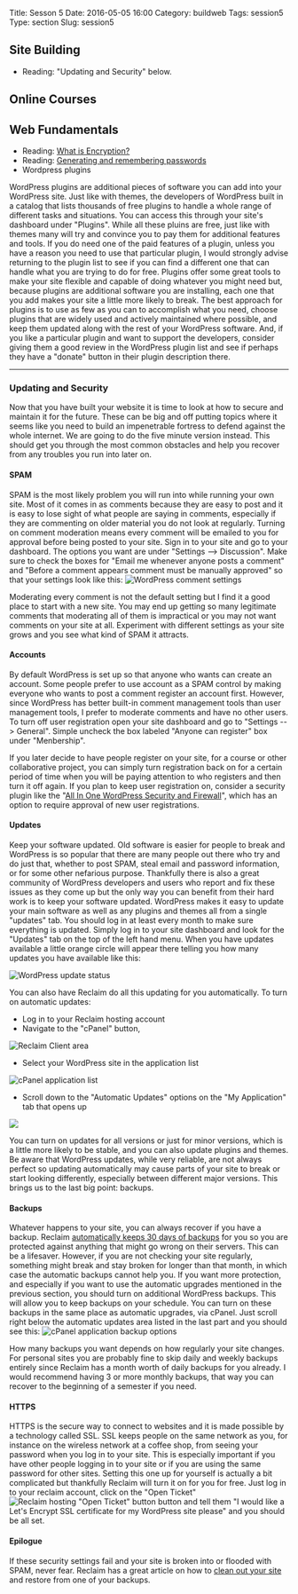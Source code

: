 Title: Sesson 5
Date: 2016-05-05 16:00
Category: buildweb
Tags: session5
Type: section
Slug: session5

## Site Building

* Reading: "Updating and Security" below.

## Online Courses

## Web Fundamentals

* Reading: [What is Encryption?](https://ssd.eff.org/en/module/what-encryption)
* Reading: [Generating and remembering passwords](https://ssd.eff.org/en/module/creating-strong-passwords)
* Wordpress plugins

WordPress plugins are additional pieces of software you can add into your WordPress site.  Just like with themes, the developers of WordPress built in a catalog that lists thousands of free plugins to handle a whole range of different tasks and situations.  You can access this through your site's dashboard under "Plugins".  While all these pluins are free, just like with themes many will try and convince you to pay them for additional features and tools.  If you do need one of the paid features of a plugin, unless you have a reason you need to use that particular plugin, I would strongly advise returning to the plugin list to see if you can find a different one that can handle what you are trying to do for free. Plugins offer some great tools to make your site flexible and capable of doing whatever you might need but, because plugins are additional software you are installing, each one that you add makes your site a little more likely to break.  The best approach for plugins is to use as few as you can to accomplish what you need, choose plugins that are widely used and actively maintained where possible, and keep them updated along with the rest of your WordPress software.  And, if you like a particular plugin and want to support the developers, consider giving them a good review in the WordPress plugin list and see if perhaps they have a "donate" button in their plugin description there.

-----
### Updating and Security

Now that you have built your website it is time to look at how to secure and maintain it for the future. These can be big and off putting topics where it seems like you need to build an impenetrable fortress to defend against the whole internet. We are going to do the five minute version instead. This should get you through the most common obstacles and help you recover from any troubles you run into later on.

#### SPAM

SPAM is the most likely problem you will run into while running your own site.  Most of it comes in as comments because they are easy to post and it is easy to lose sight of what people are saying in comments, especially if they are commenting on older material you do not look at regularly. Turning on comment moderation means every comment will be emailed to you for approval before being posted to your site. Sign in to your site and go to your dashboard. The options you want are under "Settings --> Discussion". Make sure to check the boxes for "Email me whenever anyone posts a comment" and "Before a comment appears comment must be manually approved" so that your settings look like this: ![WordPress comment settings](https://raw.githubusercontent.com/edtechgarden/edtechgarden.github.io/sources/content/images/wp-comment-moderation.png)

Moderating every comment is not the default setting but I find it a good place to start with a new site. You may end up getting so many legitimate comments that moderating all of them is impractical or you may not want comments on your site at all. Experiment with different settings as your site grows and you see what kind of SPAM it attracts.

#### Accounts

By default WordPress is set up so that anyone who wants can create an account.  Some people prefer to use account as a SPAM control by making everyone who wants to post a comment register an account first.  However, since WordPress has better built-in comment management tools than user management tools, I prefer to moderate comments and have no other users. To turn off user registration open your site dashboard and go to "Settings --> General". Simple uncheck the box labeled "Anyone can register" box under "Menbership".

If you later decide to have people register on your site, for a course or other collaborative project, you can simply turn registration back on for a certain period of time when you will be paying attention to who registers and then turn it off again. If you plan to keep user registration on, consider a security plugin like the "[All In One WordPress Security and Firewall](https://www.tipsandtricks-hq.com/wordpress-security-and-firewall-plugin)", which has an option to require approval of new user registrations. 

#### Updates

Keep your software updated. Old software is easier for people to break and WordPress is so popular that there are many people out there who try and do just that, whether to post SPAM, steal email and password information, or for some other nefarious purpose. Thankfully there is also a great community of WordPress developers and users who report and fix these issues as they come up but the only way you can benefit from their hard work is to keep your software updated.  WordPress makes it easy to update your main software as well as any plugins and themes all from a single "updates" tab. You should log in at least every month to make sure everything is updated. Simply log in to your site dashboard and look for the "Updates" tab on the top of the left hand menu. When you have updates available a little orange circle will appear there telling you how many updates you have available like this:

![WordPress update status](https://raw.githubusercontent.com/edtechgarden/edtechgarden.github.io/sources/content/images/wp-dashboard-updates.png)

You can also have Reclaim do all this updating for you automatically. To turn on automatic updates:

* Log in to your Reclaim hosting account
* Navigate to the "cPanel" button,

![Reclaim Client area](https://raw.githubusercontent.com/edtechgarden/edtechgarden.github.io/sources/content/images/reclaim-client-area.png)

* Select your WordPress site in the application list

![cPanel application list](https://raw.githubusercontent.com/edtechgarden/edtechgarden.github.io/4054a49f1976dc2eb10615e8d9ae03193b9300df/content/images/cPanel-wordpress.png)

* Scroll down to the "Automatic Updates" options on the "My Application" tab that opens up

![](https://raw.githubusercontent.com/edtechgarden/edtechgarden.github.io/sources/content/images/cPanel-updates.png)

You can turn on updates for all versions or just for minor versions, which is a little more likely to be stable, and you can also update plugins and themes.  Be aware that WordPress updates, while very reliable, are not always perfect so updating automatically may cause parts of your site to break or start looking differently, especially between different major versions. This brings us to the last big point: backups.

#### Backups

Whatever happens to your site, you can always recover if you have a backup. Reclaim [automatically keeps 30 days of backups](https://reclaimhosting.com/backups-done-right/) for you so you are protected against anything that might go wrong on their servers. This can be a lifesaver. However, if you are not checking your site regularly, something might break and stay broken for longer than that month, in which case the automatic backups cannot help you. If you want more protection, and especially if you want to use the automatic upgrades mentioned in the previous section, you should turn on additional WordPress backups. This will allow you to keep backups on your schedule. You can turn on these backups in the same place as automatic upgrades, via cPanel. Just scroll right below the automatic updates area listed in the last part and you should see this: ![cPanel application backup options](https://raw.githubusercontent.com/edtechgarden/edtechgarden.github.io/sources/content/images/cPanel-backups.png)

How many backups you want depends on how regularly your site changes. For personal sites you are probably fine to skip daily and weekly backups entirely since Reclaim has a month worth of daily backups for you already.  I would recommend having 3 or more monthly backups, that way you can recover to the beginning of a semester if you need.

#### HTTPS

HTTPS is the secure way to connect to websites and it is made possible by a technology called SSL.  SSL keeps people on the same network as you, for instance on the wireless network at a coffee shop, from seeing your password when you log in to your site. This is especially important if you have other people logging in to your site or if you are using the same password for other sites. Setting this one up for yourself is actually a bit complicated but thankfully Reclaim will turn it on for you for free.  Just log in to your reclaim account, click on the "Open Ticket" ![Reclaim hosting "Open Ticket" button](https://raw.githubusercontent.com/edtechgarden/edtechgarden.github.io/sources/content/images/reclaim-open-ticket.png) button and tell them  "I would like a Let's Encrypt SSL certificate for my WordPress site please" and you should be all set.

#### Epilogue

If these security settings fail and your site is broken into or flooded with SPAM, never fear. Reclaim has a great article on how to [clean out your site](http://docs.reclaimhosting.com/wordpress/cleaning-a-hacked-wordpress-site) and restore from one of your backups.

